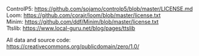 ControlP5: https://github.com/sojamo/controlp5/blob/master/LICENSE.md <br/>
Loom: https://github.com/corajr/loom/blob/master/license.txt <br/>
Minim: https://github.com/ddf/Minim/blob/master/license.txt <br/>
Ttslib: https://www.local-guru.net/blog/pages/ttslib <br/>

All data and source code: https://creativecommons.org/publicdomain/zero/1.0/
